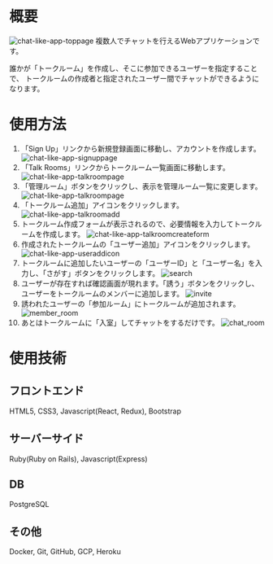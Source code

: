 # 概要
![chat-like-app-toppage](https://user-images.githubusercontent.com/50513757/89727048-4873d180-d9d6-11ea-94af-539b65fd5f3c.png)
複数人でチャットを行えるWebアプリケーションです。

誰かが「トークルーム」を作成し、そこに参加できるユーザーを指定することで、
トークルームの作成者と指定されたユーザー間でチャットができるようになります。

# 使用方法
1. 「Sign Up」リンクから新規登録画面に移動し、アカウントを作成します。
![chat-like-app-signuppage](https://user-images.githubusercontent.com/50513757/89727116-d8b21680-d9d6-11ea-988d-7b44941fe97d.png)
1. 「Talk Rooms」リンクからトークルーム一覧画面に移動します。
![chat-like-app-talkroompage](https://user-images.githubusercontent.com/50513757/89730234-e2954300-d9f1-11ea-9a55-bf2ced474b43.png)
1. 「管理ルーム」ボタンをクリックし、表示を管理ルーム一覧に変更します。
![chat-like-app-talkroompage](https://user-images.githubusercontent.com/50513757/89730234-e2954300-d9f1-11ea-9a55-bf2ced474b43.png)
1. 「トークルーム追加」アイコンをクリックします。
![chat-like-app-talkroomadd](https://user-images.githubusercontent.com/50513757/89730262-21c39400-d9f2-11ea-8d65-56aa7d211381.png)
1. トークルーム作成フォームが表示されるので、必要情報を入力してトークルームを作成します。
![chat-like-app-talkroomcreateform](https://user-images.githubusercontent.com/50513757/89730344-9f879f80-d9f2-11ea-8438-ecbb814854d9.png)
1. 作成されたトークルームの「ユーザー追加」アイコンをクリックします。
![chat-like-app-useraddicon](https://user-images.githubusercontent.com/50513757/89730493-df9b5200-d9f3-11ea-87ee-c9277e521f32.png)
1. トークルームに追加したいユーザーの「ユーザーID」と「ユーザー名」を入力し、「さがす」ボタンをクリックします。
![search](https://user-images.githubusercontent.com/50513757/89731633-5ee15380-d9fd-11ea-94d0-255b4652f11f.png)
1. ユーザーが存在すれば確認画面が現れます。「誘う」ボタンをクリックし、ユーザーをトークルームのメンバーに追加します。
![invite](https://user-images.githubusercontent.com/50513757/89731629-5c7ef980-d9fd-11ea-83d7-f879aad862c9.png)
1. 誘われたユーザーの「参加ルーム」にトークルームが追加されます。
![member_room](https://user-images.githubusercontent.com/50513757/89732387-728fb880-da03-11ea-8c88-d61af2d39aec.png)
1. あとはトークルームに「入室」してチャットをするだけです。
![chat_room](https://user-images.githubusercontent.com/50513757/89732382-6ad01400-da03-11ea-9002-78fc9bf38fe9.png)

# 使用技術
## フロントエンド
HTML5, CSS3, Javascript(React, Redux), Bootstrap
## サーバーサイド
Ruby(Ruby on Rails), Javascript(Express)
## DB
PostgreSQL
## その他
Docker, Git, GitHub, GCP, Heroku
